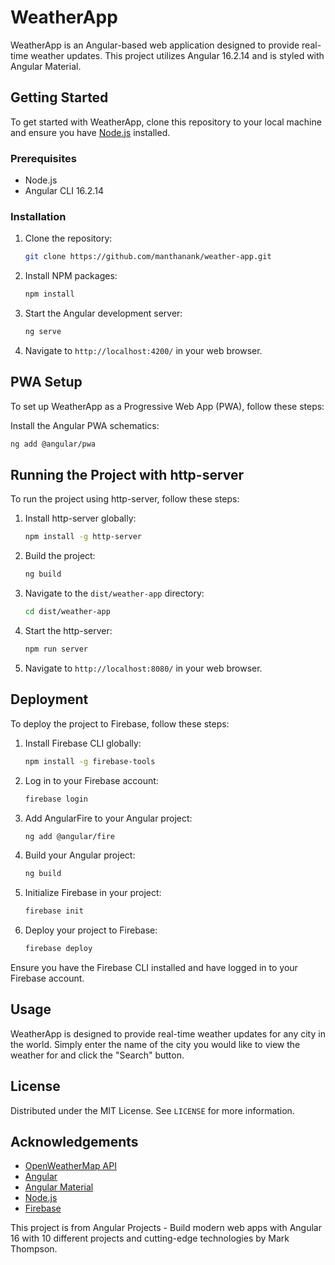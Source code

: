 # WeatherApp

WeatherApp is an Angular-based web application designed to provide real-time weather updates. This project utilizes Angular 16.2.14 and is styled with Angular Material.

## Getting Started

To get started with WeatherApp, clone this repository to your local machine and ensure you have [Node.js](https://nodejs.org/) installed.

### Prerequisites

- Node.js
- Angular CLI 16.2.14

### Installation

1. Clone the repository:

    ```sh
    git clone https://github.com/manthanank/weather-app.git
    ```

2. Install NPM packages:

    ```sh
    npm install
    ```

3. Start the Angular development server:

    ```sh
    ng serve
    ```

4. Navigate to `http://localhost:4200/` in your web browser.

## PWA Setup

To set up WeatherApp as a Progressive Web App (PWA), follow these steps:

Install the Angular PWA schematics:

```sh
ng add @angular/pwa
```

## Running the Project with http-server

To run the project using http-server, follow these steps:

1. Install http-server globally:

    ```sh
    npm install -g http-server
    ```

2. Build the project:

    ```sh
    ng build
    ```

3. Navigate to the `dist/weather-app` directory:

    ```sh
    cd dist/weather-app
    ```

4. Start the http-server:

    ```sh
    npm run server  
    ```

5. Navigate to `http://localhost:8080/` in your web browser.

## Deployment

To deploy the project to Firebase, follow these steps:

1. Install Firebase CLI globally:

    ```sh
    npm install -g firebase-tools
    ```

2. Log in to your Firebase account:

    ```sh
    firebase login
    ```

3. Add AngularFire to your Angular project:

    ```sh
    ng add @angular/fire
    ```

4. Build your Angular project:

    ```sh
    ng build
    ```

5. Initialize Firebase in your project:

    ```sh
    firebase init
    ```

6. Deploy your project to Firebase:

    ```sh
    firebase deploy
    ```

Ensure you have the Firebase CLI installed and have logged in to your Firebase account.

## Usage

WeatherApp is designed to provide real-time weather updates for any city in the world. Simply enter the name of the city you would like to view the weather for and click the "Search" button.

## License

Distributed under the MIT License. See `LICENSE` for more information.

## Acknowledgements

- [OpenWeatherMap API](https://openweathermap.org/api)
- [Angular](https://angular.io/)
- [Angular Material](https://material.angular.io/)
- [Node.js](https://nodejs.org/)
- [Firebase](https://firebase.google.com/)

This project is from Angular Projects - Build modern web apps with Angular 16 with 10 different projects and cutting-edge technologies by Mark Thompson.
